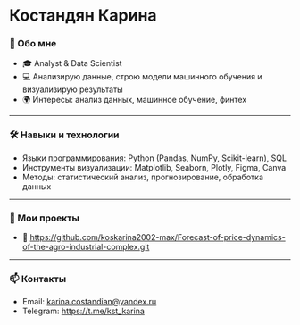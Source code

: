 # Костандян Карина

### 🚀 Обо мне
- 🎓 Analyst & Data Scientist  
- 💻 Анализирую данные, строю модели машинного обучения и визуализирую результаты  
- 🌍 Интересы: анализ данных, машинное обучение, финтех

---

### 🛠 Навыки и технологии
- Языки программирования: Python (Pandas, NumPy, Scikit-learn), SQL  
- Инструменты визуализации: Matplotlib, Seaborn, Plotly, Figma, Canva 
- Методы: статистический анализ, прогнозирование, обработка данных  

---

### 📂 Мои проекты
- 🔗 https://github.com/koskarina2002-max/Forecast-of-price-dynamics-of-the-agro-industrial-complex.git

---

### 📫 Контакты
- Email: karina.costandian@yandex.ru  
- Telegram: https://t.me/kst_karina
